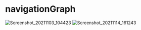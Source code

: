 # navigationGraph
![Screenshot_20211103_104423](https://user-images.githubusercontent.com/47138908/217234141-8265d954-9d5f-4271-b8ba-41c6dbb8aad6.jpg)
![Screenshot_20211114_161243](https://user-images.githubusercontent.com/47138908/217234214-5e190a2a-0796-443e-9d99-0471a3a93347.jpg)
